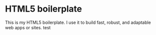 # HTML5 boilerplate
This is my HTML5 boilerplate. I use it to build fast, robust, and adaptable web apps or sites.
test
